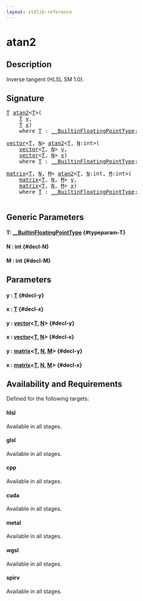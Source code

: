 ```yaml
---
layout: stdlib-reference
---
```


# atan2

## Description

Inverse tangent (HLSL SM 1.0).




## Signature 

<pre>
<a href="/stdlib-reference/global-decls/atan2#typeparam-T" class="code_type">T</a> <a href="/stdlib-reference/global-decls/atan2">atan2</a>&lt;<a href="/stdlib-reference/global-decls/atan2#typeparam-T" class="code_type">T</a>&gt;(
    <a href="/stdlib-reference/global-decls/atan2#typeparam-T" class="code_type">T</a> <a href="/stdlib-reference/global-decls/atan2#decl-y" class="code_param">y</a>,
    <a href="/stdlib-reference/global-decls/atan2#typeparam-T" class="code_type">T</a> <a href="/stdlib-reference/global-decls/atan2#decl-x" class="code_param">x</a>)
    <span class='code_keyword'>where</span> <a href="/stdlib-reference/global-decls/atan2#typeparam-T" class="code_type">T</a> : <a href="/stdlib-reference/interfaces/builtinfloatingpointtype-0129hm/index" class="code_type">__BuiltinFloatingPointType</a>;

<a href="/stdlib-reference/types/vector/index" class="code_type">vector</a>&lt;<a href="/stdlib-reference/global-decls/atan2#typeparam-T" class="code_type">T</a>, <a href="/stdlib-reference/global-decls/atan2#decl-N" class="code_var">N</a>&gt; <a href="/stdlib-reference/global-decls/atan2">atan2</a>&lt;<a href="/stdlib-reference/global-decls/atan2#typeparam-T" class="code_type">T</a>, <a href="/stdlib-reference/global-decls/atan2#decl-N" class="code_var">N</a>:<span class="code_keyword">int</span>&gt;(
    <a href="/stdlib-reference/types/vector/index" class="code_type">vector</a>&lt;<a href="/stdlib-reference/global-decls/atan2#typeparam-T" class="code_type">T</a>, <a href="/stdlib-reference/global-decls/atan2#decl-N" class="code_var">N</a>&gt; <a href="/stdlib-reference/global-decls/atan2#decl-y" class="code_param">y</a>,
    <a href="/stdlib-reference/types/vector/index" class="code_type">vector</a>&lt;<a href="/stdlib-reference/global-decls/atan2#typeparam-T" class="code_type">T</a>, <a href="/stdlib-reference/global-decls/atan2#decl-N" class="code_var">N</a>&gt; <a href="/stdlib-reference/global-decls/atan2#decl-x" class="code_param">x</a>)
    <span class='code_keyword'>where</span> <a href="/stdlib-reference/global-decls/atan2#typeparam-T" class="code_type">T</a> : <a href="/stdlib-reference/interfaces/builtinfloatingpointtype-0129hm/index" class="code_type">__BuiltinFloatingPointType</a>;

<a href="/stdlib-reference/types/matrix/index" class="code_type">matrix</a>&lt;<a href="/stdlib-reference/global-decls/atan2#typeparam-T" class="code_type">T</a>, <a href="/stdlib-reference/global-decls/atan2#decl-N" class="code_var">N</a>, <a href="/stdlib-reference/global-decls/atan2#decl-M" class="code_var">M</a>&gt; <a href="/stdlib-reference/global-decls/atan2">atan2</a>&lt;<a href="/stdlib-reference/global-decls/atan2#typeparam-T" class="code_type">T</a>, <a href="/stdlib-reference/global-decls/atan2#decl-N" class="code_var">N</a>:<span class="code_keyword">int</span>, <a href="/stdlib-reference/global-decls/atan2#decl-M" class="code_var">M</a>:<span class="code_keyword">int</span>&gt;(
    <a href="/stdlib-reference/types/matrix/index" class="code_type">matrix</a>&lt;<a href="/stdlib-reference/global-decls/atan2#typeparam-T" class="code_type">T</a>, <a href="/stdlib-reference/global-decls/atan2#decl-N" class="code_var">N</a>, <a href="/stdlib-reference/global-decls/atan2#decl-M" class="code_var">M</a>&gt; <a href="/stdlib-reference/global-decls/atan2#decl-y" class="code_param">y</a>,
    <a href="/stdlib-reference/types/matrix/index" class="code_type">matrix</a>&lt;<a href="/stdlib-reference/global-decls/atan2#typeparam-T" class="code_type">T</a>, <a href="/stdlib-reference/global-decls/atan2#decl-N" class="code_var">N</a>, <a href="/stdlib-reference/global-decls/atan2#decl-M" class="code_var">M</a>&gt; <a href="/stdlib-reference/global-decls/atan2#decl-x" class="code_param">x</a>)
    <span class='code_keyword'>where</span> <a href="/stdlib-reference/global-decls/atan2#typeparam-T" class="code_type">T</a> : <a href="/stdlib-reference/interfaces/builtinfloatingpointtype-0129hm/index" class="code_type">__BuiltinFloatingPointType</a>;

</pre>

## Generic Parameters

#### T: [\_\_BuiltinFloatingPointType](/stdlib-reference/interfaces/builtinfloatingpointtype-0129hm/index) {#typeparam-T}
#### N  : int {#decl-N}
#### M  : int {#decl-M}

## Parameters

#### y  : [T](/stdlib-reference/global-decls/atan2#typeparam-T) {#decl-y}
#### x  : [T](/stdlib-reference/global-decls/atan2#typeparam-T) {#decl-x}
#### y  : [vector](/stdlib-reference/types/vector/index)\<[T](/stdlib-reference/types/vector/index#typeparam-T), [N](/stdlib-reference/types/vector/index#decl-N)\> {#decl-y}
#### x  : [vector](/stdlib-reference/types/vector/index)\<[T](/stdlib-reference/types/vector/index#typeparam-T), [N](/stdlib-reference/types/vector/index#decl-N)\> {#decl-x}
#### y  : [matrix](/stdlib-reference/types/matrix/index)\<[T](/stdlib-reference/types/matrix/t-0), [N](/stdlib-reference/types/matrix/index#decl-N), [M](/stdlib-reference/types/matrix/index#decl-M)\> {#decl-y}
#### x  : [matrix](/stdlib-reference/types/matrix/index)\<[T](/stdlib-reference/types/matrix/t-0), [N](/stdlib-reference/types/matrix/index#decl-N), [M](/stdlib-reference/types/matrix/index#decl-M)\> {#decl-x}

## Availability and Requirements

Defined for the following targets:

#### hlsl
Available in all stages.

#### glsl
Available in all stages.

#### cpp
Available in all stages.

#### cuda
Available in all stages.

#### metal
Available in all stages.

#### wgsl
Available in all stages.

#### spirv
Available in all stages.



